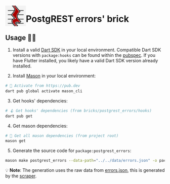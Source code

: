 [<img src="https://raw.githubusercontent.com/alestiago/postgrest_errors/b4d4f6422e3d5f61bba5582b3d6b7ffbfb1fcb9f/packages/postgrest_errors/assets/logo.png" width="65px" align="left"/>](https://github.com/alestiago/postgrest_errors)

# PostgREST errors' brick

## Usage 🧑‍💻

1.  Install a valid [Dart SDK](https://dart.dev/get-dart) in your local environment. Compatible Dart SDK versions with `package:hooks` can be found within the [pubspec](hooks/pubspec.yaml). If you have Flutter installed, you likely have a valid Dart SDK version already installed.

2.  Install [Mason](https://github.com/felangel/mason/tree/master/packages/mason_cli#installation) in your local environment:

```sh
# 🎯 Activate from https://pub.dev
dart pub global activate mason_cli
```

3.  Get hooks' dependencies:

```sh
# 🪝 Get hooks' dependencies (from bricks/postgrest_errors/hooks)
dart pub get
```

4. Get mason dependencies:

```sh
# 🧱 Get all mason dependencies (from project root)
mason get
```

5. Generate the source code for `package:postgrest_errors`:

```sh
mason make postgrest_errors --data-path="../../data/errors.json" -o packages/postgrest_errors
```

💡 **Note**: The generation uses the raw data from [errors.json](../../../data/errors.json), this is generated by the [scraper](../../postgrest_errors_scraper/).
